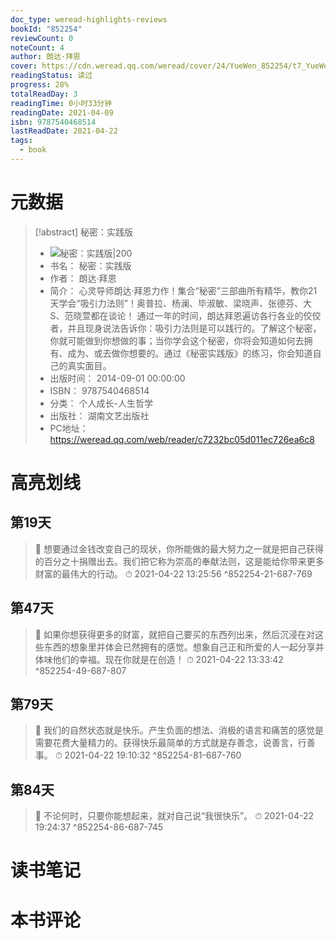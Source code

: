 ```yaml
---
doc_type: weread-highlights-reviews
bookId: "852254"
reviewCount: 0
noteCount: 4
author: 朗达·拜恩
cover: https://cdn.weread.qq.com/weread/cover/24/YueWen_852254/t7_YueWen_852254.jpg
readingStatus: 读过
progress: 28%
totalReadDay: 3
readingTime: 0小时33分钟
readingDate: 2021-04-09
isbn: 9787540468514
lastReadDate: 2021-04-22
tags:
  - book
---
```

# 元数据
> [!abstract] 秘密：实践版
> - ![ 秘密：实践版|200](https://cdn.weread.qq.com/weread/cover/24/YueWen_852254/t7_YueWen_852254.jpg)
> - 书名： 秘密：实践版
> - 作者： 朗达·拜恩
> - 简介： 心灵导师朗达·拜恩力作！集合“秘密”三部曲所有精华，教你21天学会“吸引力法则”！奥普拉、杨澜、毕淑敏、梁晓声、张德芬、大S、范晓萱都在谈论！ 通过一年的时间，朗达拜恩遍访各行各业的佼佼者，并且现身说法告诉你：吸引力法则是可以践行的。了解这个秘密，你就可能做到你想做的事；当你学会这个秘密，你将会知道如何去拥有、成为、或去做你想要的。通过《秘密实践版》的练习，你会知道自己的真实面目。
> - 出版时间： 2014-09-01 00:00:00
> - ISBN： 9787540468514
> - 分类： 个人成长-人生哲学
> - 出版社： 湖南文艺出版社
> - PC地址：https://weread.qq.com/web/reader/c7232bc05d011ec726ea6c8

# 高亮划线

## 第19天

> 📌 想要通过金钱改变自己的现状，你所能做的最大努力之一就是把自己获得的百分之十捐赠出去。我们把它称为崇高的奉献法则，这是能给你带来更多财富的最伟大的行动。 
> ⏱ 2021-04-22 13:25:56 ^852254-21-687-769

## 第47天

> 📌 如果你想获得更多的财富，就把自己要买的东西列出来，然后沉浸在对这些东西的想象里并体会已然拥有的感觉。想象自己正和所爱的人一起分享并体味他们的幸福。现在你就是在创造！ 
> ⏱ 2021-04-22 13:33:42 ^852254-49-687-807

## 第79天

> 📌 我们的自然状态就是快乐。产生负面的想法、消极的语言和痛苦的感觉是需要花费大量精力的。获得快乐最简单的方式就是存善念，说善言，行善事。 
> ⏱ 2021-04-22 19:10:32 ^852254-81-687-760

## 第84天

> 📌 不论何时，只要你能想起来，就对自己说“我很快乐”。 
> ⏱ 2021-04-22 19:24:37 ^852254-86-687-745

# 读书笔记

# 本书评论


